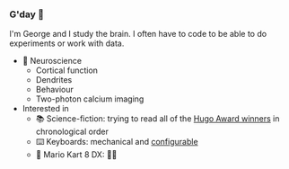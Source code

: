 ### G'day 👋

I'm George and I study the brain. I often have to code to be able to do experiments or work with data.

- 🧠 Neuroscience
  - Cortical function
  - Dendrites
  - Behaviour
  - Two-photon calcium imaging
- Interested in
  - 📚 Science-fiction: trying to read all of the [Hugo Award winners](https://en.wikipedia.org/wiki/Hugo_Award_for_Best_Novel) in chronological order
  - ⌨️ Keyboards: mechanical and [configurable](https://github.com/ogeesan/george-kanata)
  - 🏁 Mario Kart 8 DX: 🍄👑

<!--
**ogeesan/ogeesan** is a ✨ _special_ ✨ repository because its `README.md` (this file) appears on your GitHub profile.

Here are some ideas to get you started:

- 🔭 I’m currently working on ...
- 🌱 I’m currently learning ...
- 👯 I’m looking to collaborate on ...
- 🤔 I’m looking for help with ...
- 💬 Ask me about ...
- 📫 How to reach me: ...
- 😄 Pronouns: ...
- ⚡ Fun fact: ...
-->
